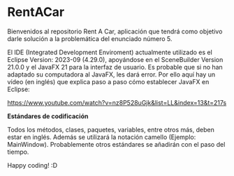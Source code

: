 # RentACar

Bienvenidos al repositorio Rent A Car, aplicación que tendrá como objetivo darle solución a la problemática del enunciado número 5.

El IDE (Integrated Development Enviroment) actualmente utilizado es el Eclipse Version: 2023-09 (4.29.0), apoyándose en el SceneBuilder Version 21.0.0 y el JavaFX 21 para la interfaz de usuario.
Es probable que si no han adaptado su computadora al JavaFX, les dará error. Por ello aquí hay un vídeo (en inglés) que explica paso a paso cómo establecer JavaFX en Eclipse:

https://www.youtube.com/watch?v=nz8P528uGjk&list=LL&index=13&t=217s

**Estándares de codificación**

Todos los métodos, clases, paquetes, variables, entre otros más, deben estar en inglés. Además se utilizará la notación camello (Ejemplo: MainWindow). Probablemente otros estándares se añadirán con el paso del tiempo.

Happy coding! :D
